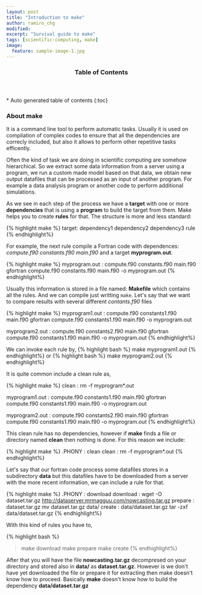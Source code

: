 ```yaml
---
layout: post
title: "Introduction to make"
author: ramiro_chg
modified:
excerpt: "Survival guide to make"
tags: [scientific-computing, make]
image:
  feature: sample-image-1.jpg
---
```


<section id="table-of-contents" class="toc">
  <header>
    <h3>Table of Contents</h3>
  </header>
<div id="drawer" markdown="1">
*  Auto generated table of contents
{:toc}
</div>
</section><!-- /#table-of-contents -->


### About make

It is a command line tool to perform automatic tasks. Usually it is used on compilation of complex codes to ensure
that all the dependencies are correcly included, but also it allows to perform other repetitive tasks efficently.

Often the kind of task we are doing in scientific computing are somehow hierarchical. So we extract some data information
from a server using a program, we run a custom made model based on that data, we obtain new output datafiles that can
be processed as an input of another program. For example a data analysis program or another code to perform additional simulations.

As we see in each step of the process we have a **target** with one or more **dependencies** that is using a **program** to
build the target from them. Make helps you to create **rules** for that. The structure is more and less standard:

{% highlight make %}
target: dependency1 dependency2 dependency3
    rule
{% endhighlight%}

For example, the next rule compile a Fortran code with dependences: *compute.f90 constants.f90 main.f90* and a target 
**myprogram.out**. 

{% highlight make %}
myprogram.out : compute.f90 constants.f90 main.f90
    gfortran compute.f90 constants.f90 main.f90 -o myprogram.out
{% endhighlight%}

Usually this information is stored in a file named: **Makefile** which contains all the rules. And we can compile
just writting `make`. Let's say that we want to compare results with several different *contants.f90* files

{% highlight make %}
myprogram1.out : compute.f90 constants1.f90 main.f90
    gfortran compute.f90 constants1.f90 main.f90 -o myprogram.out
    
myprogram2.out : compute.f90 constants2.f90 main.f90
    gfortran compute.f90 constants1.f90 main.f90 -o myprogram.out
{% endhighlight%}

We can invoke each rule by,
{% highlight bash %}
make myprogram1.out
{% endhighlight%}
or
{% highlight bash %}
make myprogram2.out
{% endhighlight%}

It is quite common include a clean rule as,

{% highlight make %}
clean : 
    rm -f myprogram*.out

myprogram1.out : compute.f90 constants1.f90 main.f90
    gfortran compute.f90 constants1.f90 main.f90 -o myprogram.out
    
myprogram2.out : compute.f90 constants2.f90 main.f90
    gfortran compute.f90 constants1.f90 main.f90 -o myprogram.out
{% endhighlight%}

This clean rule has no dependencies, however if **make** finds a file or directory named **clean** then nothing is done. For this
reason we include:

{% highlight make %}
.PHONY : clean
clean : 
    rm -f myprogram*.out
{% endhighlight%}

Let's say that our fortran code process some datafiles stores in a subdirectory **data** but this datafiles
have to be downloaded from a server with the more recent information, we can include a rule for that.

{% highlight make %}
.PHONY : download
download : 
    wget -O dataset.tar.gz http://dataserver.mrmagguu.com/nowcasting.tar.gz
prepare : dataset.tar.gz
    mv dataset.tar.gz data/
create : data/dataset.tar.gz
    tar -zxf data/dataset.tar.gz
{% endhighlight%}

With this kind of rules you have to,

{% highlight bash %}
> make download
> make prepare
> make create
{% endhighlight%}

After that you will have the file **nowcasting.tar.gz** decompresed on your directory and stored also in **data/**
as **dataset.tar.gz**. However is we don't have yet downloaded the file or prepare it for extracting then 
make doesn't know how to proceed. Basically **make** doesn't know how to build the dependency **data/dataset.tar.gz**
